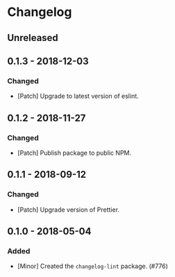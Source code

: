 # Changelog

## Unreleased

## 0.1.3 - 2018-12-03

### Changed

-   [Patch] Upgrade to latest version of eslint.

## 0.1.2 - 2018-11-27

### Changed

-   [Patch] Publish package to public NPM.

## 0.1.1 - 2018-09-12

### Changed

-   [Patch] Upgrade version of Prettier.

## 0.1.0 - 2018-05-04

### Added

-   [Minor] Created the `changelog-lint` package. (#776)
